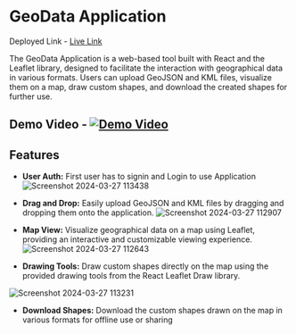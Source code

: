 # GeoData Application   
Deployed Link - [Live Link](https://lustrous-profiterole-ce2671.netlify.app/)

The GeoData Application is a web-based tool built with React and the Leaflet library, designed to facilitate the interaction with geographical data in various formats. Users can upload GeoJSON and KML files, visualize them on a map, draw custom shapes, and download the created shapes for further use.
## Demo Video - [![Demo Video](https://img.youtube.com/vi/108MtpXH_XnEqUEqva6xqqrTVVFsAkcnO/0.jpg)](https://drive.google.com/file/d/108MtpXH_XnEqUEqva6xqqrTVVFsAkcnO/view?usp=sharing)

## Features
- **User Auth:** First user has to signin and Login to use Application
![Screenshot 2024-03-27 113438](https://github.com/VishvendraTomar/skyserve/assets/95501800/76584bbc-dd30-4843-b383-a6212b03d34e)


- **Drag and Drop:** Easily upload GeoJSON and KML files by dragging and dropping them onto the application.
  ![Screenshot 2024-03-27 112907](https://github.com/VishvendraTomar/skyserve/assets/95501800/18e65880-7fde-4c05-8680-ad5d8fa0f316)

- **Map View:** Visualize geographical data on a map using Leaflet, providing an interactive and customizable viewing experience.
  ![Screenshot 2024-03-27 112643](https://github.com/VishvendraTomar/skyserve/assets/95501800/f1750fd5-a884-4a4c-951e-8cb51d6d3360)

- **Drawing Tools:** Draw custom shapes directly on the map using the provided drawing tools from the React Leaflet Draw library.

![Screenshot 2024-03-27 113231](https://github.com/VishvendraTomar/skyserve/assets/95501800/a788ed74-b168-405b-9e43-fbaf07f14e41)

- **Download Shapes:** Download the custom shapes drawn on the map in various formats for offline use or sharing


  
